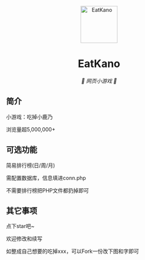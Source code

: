 <p align="center">
  <a href="https://www.thac.cc/kano/x/"><img src="https://github.com/arcxingye/EatKano/blob/main/static/image/02.png?raw=true" width="100" height="100" alt="EatKano"></a>
</p>
<div align="center">

# EatKano

_🦌 网页小游戏 🥛_

</div>


## 简介

小游戏：吃掉小鹿乃

浏览量超5,000,000+

## 可选功能

简易排行榜(日/周/月)

需配置数据库，信息填进conn.php

不需要排行榜把PHP文件都扔掉即可

## 其它事项

点下star吧~

欢迎修改和续写

如整成自己想要的吃掉xxx，可以Fork一份改下图和字即可
